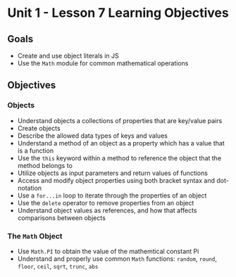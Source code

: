 # Unit 1 - Lesson 7 Learning Objectives

## Goals

- Create and use object literals in JS
- Use the `Math` module for common mathematical operations

## Objectives

### Objects

- Understand objects a collections of properties that are key/value pairs
- Create objects
- Describe the allowed data types of keys and values
- Understand a method of an object as a property which has a value that is a function
- Use the `this` keyword within a method to reference the object that the method belongs to
- Utilize objects as input parameters and return values of functions
- Access and modify object properties using both bracket syntax and dot-notation
- Use a `for...in` loop to iterate through the properties of an object
- Use the `delete` operator to remove properties from an object
- Understand object values as references, and how that affects comparisons between objects

### The `Math` Object

- Use `Math.PI` to obtain the value of the mathemtical constant Pi
- Understand and properly use common `Math` functions: `random`, `round`, `floor`, `ceil`, `sqrt`, `trunc`, `abs`
